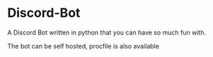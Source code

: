 # Discord-Bot

A Discord Bot written in python that you can have so much fun with.

The bot can be self hosted, procfile is also available
